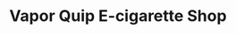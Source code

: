 ---
title: "Vapor Quip E-cigarette Shop"
url: /haverhill/vapor-quip-e-cigarette-shop/
shop: shop
---
